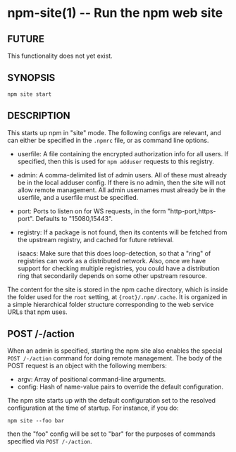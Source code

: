 npm-site(1) -- Run the npm web site
===================================

## FUTURE

This functionality does not yet exist.

## SYNOPSIS

    npm site start

## DESCRIPTION

This starts up npm in "site" mode.  The following configs are relevant,
and can either be specified in the `.npmrc` file, or as command line
options.

* userfile:
  A file containing the encrypted authorization info for all users.  If
  specified, then this is used for `npm adduser` requests
  to this registry.  
* admin:
  A comma-delimited list of admin users.  All of these must already be
  in the local adduser config.  If there is no admin, then the site will
  not allow remote management.  All admin usernames must already be
  in the userfile, and a userfile must be specified.
* port:
  Ports to listen on for WS requests, in the form "http-port,https-port".
  Defaults to "15080,15443".
* registry:
  If a package is not found, then its contents will be fetched from the
  upstream registry, and cached for future retrieval.

  isaacs: Make sure that this does loop-detection, so that a "ring" of
  registries can work as a distributed network.  Also, once we have
  support for checking multiple registries, you could have a distribution
  ring that secondarily depends on some other upstream resource.

The content for the site is stored in the npm cache directory, which is
inside the folder used for the `root` setting, at `{root}/.npm/.cache`.
It is organized in a simple hierarchical folder structure corresponding
to the web service URLs that npm uses.

## POST /-/action

When an admin is specified, starting the npm site also enables the
special `POST /-/action` command for doing remote management.  The body
of the POST request is an object with the following members:

* argv:
  Array of positional command-line arguments.
* config:
  Hash of name-value pairs to override the default configuration.

The npm site starts up with the default configuration set to the resolved
configuration at the time of startup.  For instance, if you do:

    npm site --foo bar

then the "foo" config will be set to "bar" for the purposes of commands
specified via `POST /-/action`.



